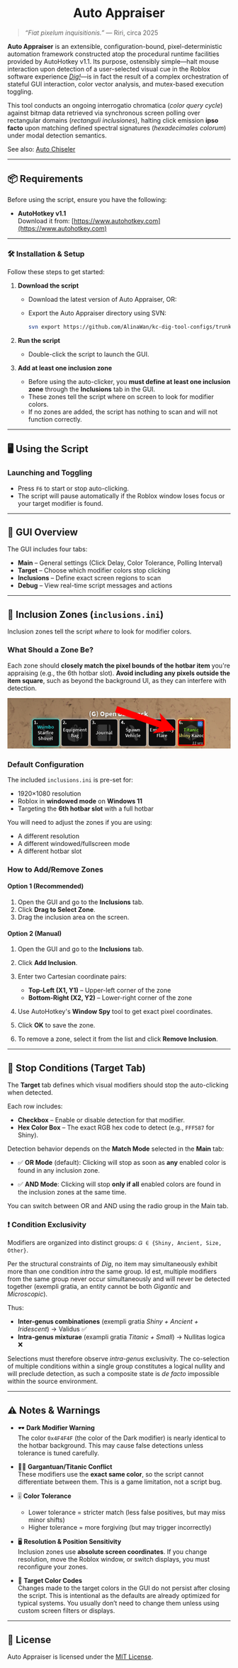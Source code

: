 <div align="center">
  <h1>Auto Appraiser</h1>
</div>

> *“Fiat pixelum inquisitionis.”* — Riri, circa 2025

**Auto Appraiser** is an extensible, configuration-bound, pixel-deterministic automation framework constructed atop the procedural runtime facilities provided by AutoHotkey v1.1. Its purpose, ostensibly simple—halt mouse interaction upon detection of a user-selected visual cue in the Roblox software experience [*Dig!*](https://www.roblox.com/games/126244816328678)—is in fact the result of a complex orchestration of stateful GUI interaction, color vector analysis, and mutex-based execution toggling.

This tool conducts an ongoing interrogatio chromatica (*color query cycle*) against bitmap data retrieved via synchronous screen polling over rectangular domains (*rectanguli inclusiones*), halting click emission **ipso facto** upon matching defined spectral signatures (*hexadecimales colorum*) under modal detection semantics.

See also: [Auto Chiseler](https://github.com/AlinaWan/auto-chiseler)

---

## 📦 Requirements

Before using the script, ensure you have the following:

* **AutoHotkey v1.1**  
  Download it from: [https://www.autohotkey.com](https://www.autohotkey.com)

---

### 🛠️ Installation & Setup

Follow these steps to get started:

1. **Download the script**

   * Download the latest version of Auto Appraiser, OR:
   * Export the Auto Appraiser directory using SVN:

     ```bash
     svn export https://github.com/AlinaWan/kc-dig-tool-configs/trunk/KC-Tool-Suite/auto-appraiser
     ```

2. **Run the script**

   * Double-click the script to launch the GUI.

3. **Add at least one inclusion zone**

   * Before using the auto-clicker, you **must define at least one inclusion zone** through the **Inclusions** tab in the GUI.
   * These zones tell the script where on screen to look for modifier colors.
   * If no zones are added, the script has nothing to scan and will not function correctly.

---

## 🖥️ Using the Script

### Launching and Toggling

* Press `F6` to start or stop auto-clicking.
* The script will pause automatically if the Roblox window loses focus or your target modifier is found.

---

## 🧭 GUI Overview

The GUI includes four tabs:

* **Main** – General settings (Click Delay, Color Tolerance, Polling Interval)
* **Target** – Choose which modifier colors stop clicking
* **Inclusions** – Define exact screen regions to scan
* **Debug** – View real-time script messages and actions

---

## 🎯 Inclusion Zones (`inclusions.ini`)

Inclusion zones tell the script *where* to look for modifier colors.

### What Should a Zone Be?

Each zone should **closely match the pixel bounds of the hotbar item** you're appraising (e.g., the 6th hotbar slot).
**Avoid including any pixels outside the item square**, such as beyond the background UI, as they can interfere with detection.  

![Example Inclusion](example_inclusion.png)

### Default Configuration

The included `inclusions.ini` is pre-set for:

* 1920×1080 resolution
* Roblox in **windowed mode** on **Windows 11**
* Targeting the **6th hotbar slot** with a full hotbar

You will need to adjust the zones if you are using:

* A different resolution
* A different windowed/fullscreen mode
* A different hotbar slot

### How to Add/Remove Zones

#### Option 1 (Recommended)

1. Open the GUI and go to the **Inclusions** tab.
2. Click **Drag to Select Zone**.
3. Drag the inclusion area on the screen.

#### Option 2 (Manual)

1. Open the GUI and go to the **Inclusions** tab.
2. Click **Add Inclusion**.
3. Enter two Cartesian coordinate pairs:

   * **Top-Left (X1, Y1)** – Upper-left corner of the zone
   * **Bottom-Right (X2, Y2)** – Lower-right corner of the zone

4. Use AutoHotkey's **Window Spy** tool to get exact pixel coordinates.
5. Click **OK** to save the zone.
6. To remove a zone, select it from the list and click **Remove Inclusion**.

---

## 🎨 Stop Conditions (Target Tab)

The **Target** tab defines which visual modifiers should stop the auto-clicking when detected.

Each row includes:

* **Checkbox** – Enable or disable detection for that modifier.
* **Hex Color Box** – The exact RGB hex code to detect (e.g., `FFF587` for Shiny).

Detection behavior depends on the **Match Mode** selected in the **Main** tab:

* ✅ **OR Mode** (default):
  Clicking will stop as soon as **any** enabled color is found in any inclusion zone.

* ✅ **AND Mode**:
  Clicking will stop **only if all** enabled colors are found in the inclusion zones at the same time.

You can switch between OR and AND using the radio group in the Main tab.

### ❗ Condition Exclusivity

Modifiers are organized into distinct groups: `𝐺 ∈ {Shiny, Ancient, Size, Other}`.

Per the structural constraints of *Dig*, no item may simultaneously exhibit more than one condition *intra* the same group. Id est, multiple modifiers from the same group never occur simultaneously and will never be detected together (exempli gratia, an entity cannot be both *Gigantic* and *Microscopic*).

Thus:
- **Inter-genus combinationes** (exempli gratia *Shiny + Ancient + Iridescent*) → Validus ✅
- **Intra-genus mixturae** (exampli gratia *Titanic + Small*) → Nullitas logica ❌

Selections must therefore observe *intra-genus* exclusivity. The co-selection of multiple conditions within a single group constitutes a logical nullity and will preclude detection, as such a composite state is *de facto* impossible within the source environment.

---

## ⚠️ Notes & Warnings

* 🕶️ **Dark Modifier Warning**  
  The color `0x4F4F4F` (the color of the Dark modifier) is nearly identical to the hotbar background. This may cause false detections unless tolerance is tuned carefully.

* 🧍‍♂️ **Gargantuan/Titanic Conflict**  
  These modifiers use the **exact same color**, so the script cannot differentiate between them. This is a game limitation, not a script bug.

* 🎚️ **Color Tolerance**  

  * Lower tolerance = stricter match (less false positives, but may miss minor shifts)
  * Higher tolerance = more forgiving (but may trigger incorrectly)

* 🖥️ **Resolution & Position Sensitivity**  
  Inclusion zones use **absolute screen coordinates**.
  If you change resolution, move the Roblox window, or switch displays, you must reconfigure your zones.

* 🎨 **Target Color Codes**  
  Changes made to the target colors in the GUI do not persist after closing the script. This is intentional as the defaults are already optimized for typical systems.
  You usually don’t need to change them unless using custom screen filters or displays.

---

## 📄 License

Auto Appraiser is licensed under the [MIT License](LICENSE).
